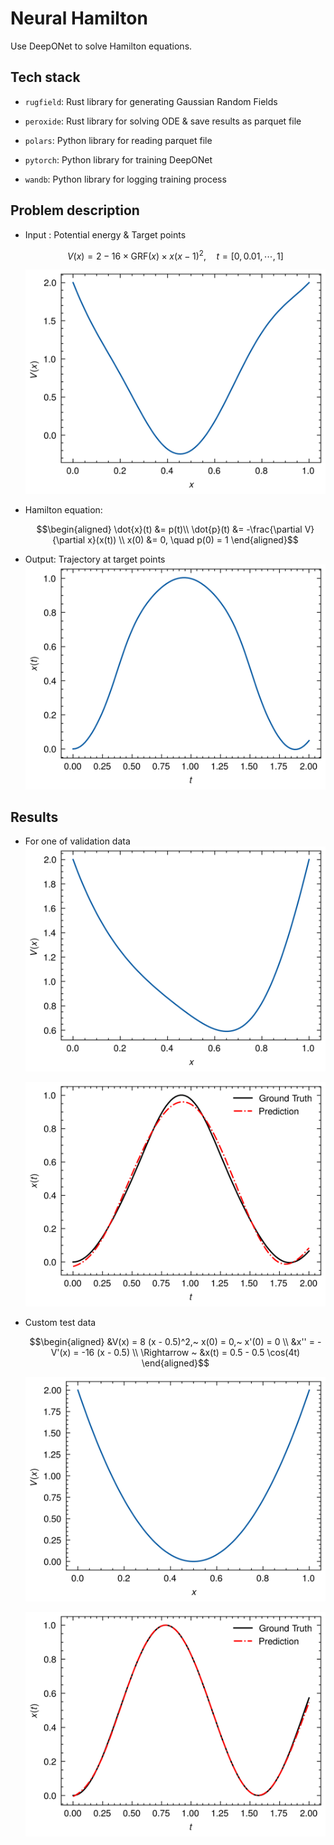 # Neural Hamilton

Use DeepONet to solve Hamilton equations.

## Tech stack

- `rugfield`: Rust library for generating Gaussian Random Fields

- `peroxide`: Rust library for solving ODE & save results as parquet file

- `polars`: Python library for reading parquet file

- `pytorch`: Python library for training DeepONet

- `wandb`: Python library for logging training process

## Problem description

- Input : Potential energy & Target points
  ```math
  V(x) = 2 - 16 \times \text{GRF}(x) \times x(x-1)^2, \quad t = [0,\,0.01,\,\cdots,\,1]
  ```
  ![potential.png](./figs/potential.png)

- Hamilton equation:
  ```math
  \begin{aligned}
  \dot{x}(t) &= p(t)\\
  \dot{p}(t) &= -\frac{\partial V}{\partial x}(x(t)) \\
  x(0) &= 0, \quad p(0) = 1
  \end{aligned}
  ```

- Output: Trajectory at target points
  ![trajectory.png](./figs/trajectory.png)

## Results

- For one of validation data
  ![potential_test.png](./figs/potential_test.png)

  ![trajectory_test.png](./figs/trajectory_test.png)

- Custom test data
  ```math
  \begin{aligned}
  &V(x) = 8 (x - 0.5)^2,~ x(0) = 0,~ x'(0) = 0 \\
  &x'' = -V'(x) = -16 (x - 0.5) \\
  \Rightarrow ~ &x(t) = 0.5 - 0.5 \cos(4t)
  \end{aligned}
  ```

  ![potential_pred.png](./figs/potential_pred.png)

  ![trajectory_pred.png](./figs/trajectory_pred.png)
